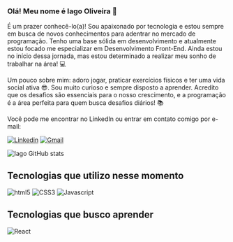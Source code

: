 ### Olá! Meu nome é Iago Oliveira 👋
É um prazer conhecê-lo(a)! Sou apaixonado por tecnologia e estou sempre em busca de novos conhecimentos para adentrar no mercado de programação. Tenho uma base sólida em desenvolvimento e atualmente estou focado me especializar em Desenvolvimento Front-End. Ainda estou no início dessa jornada, mas estou determinado a realizar meu sonho de trabalhar na área! 💻

Um pouco sobre mim: adoro jogar, praticar exercícios físicos e ter uma vida social ativa 😎. Sou muito curioso e sempre disposto a aprender. Acredito que os desafios são essenciais para o nosso crescimento, e a programação é a área perfeita para quem busca desafios diários! 📚

Você pode me encontrar no LinkedIn ou entrar em contato comigo por e-mail:
<br>

[![Linkedin](https://img.shields.io/badge/LinkedIn-0077B5?style=for-the-badge&logo=linkedin&logoColor=white)](https://www.linkedin.com/in/iago-oliveira-fonseca/)
[![Gmail](https://img.shields.io/badge/Gmail-D14836?style=for-the-badge&logo=gmail&logoColor=white)](https://mail.google.com/mail/u/0/#inbox?compose=CllgCJfscjxWfXzgMxssLBxGnHMDmcwNbXQPxTrcpPcKcpKRdLhrzCJBCLWpjQftZlxlvMgkjZL)



![Iago GitHub stats](https://github-readme-stats.vercel.app/api?username=IagoOliveira&show_icons=true&theme=dracula)

## Tecnologias que utilizo nesse momento

<div style="display: inline-block">
<img alt="html5" src="https://img.shields.io/badge/HTML5-E34F26?style=for-the-badge&logo=html5&logoColor=white">
<img alt="CSS3" src="https://img.shields.io/badge/CSS3-1572B6?style=for-the-badge&logo=css3&logoColor=white">
<img alt="Javascript" src="https://img.shields.io/badge/JavaScript-F7DF1E?style=for-the-badge&logo=javascript&logoColor=black">
</div>
</br>

## Tecnologias que busco aprender
<img alt="React" src="https://img.shields.io/badge/React-20232A?style=for-the-badge&logo=react&logoColor=61DAFB">
